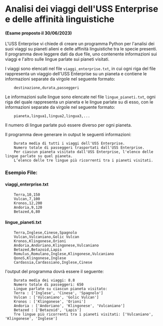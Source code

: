 # Analisi dei viaggi dell'USS Enterprise e delle affinità linguistiche

#### (Esame proposto il 30/06/2023)

L'USS Enterprise vi chiede di creare un programma Python per l'analisi dei suoi viaggi su pianeti alieni e delle
affinità linguistiche tra le specie presenti. Il programma deve leggere dati da due file, uno contenente informazioni
sui viaggi e l'altro sulle lingue parlate sui pianeti visitati.

I viaggi sono elencati nel file `viaggi_enterprise.txt`, in cui ogni riga del file rappresenta un viaggio dell'USS
Enterprise su un pianeta e contiene le informazioni separate da virgole nel seguente formato:

        destinazione,durata,passeggeri

Le informazioni sulle lingue sono elencate nel file `lingue_pianeti.txt`, ogni riga del quale rappresenta un pianeta e
le lingue parlate su di esso, con le informazioni separate da virgole nel seguente formato:

        pianeta,lingua1,lingua2,lingua3,...

Il numero di lingue parlate può essere diverso per ogni pianeta.

Il programma deve generare in output le seguenti informazioni:

        Durata media di tutti i viaggi dell'USS Enterprise.
        Numero totale di passeggeri trasportati dall'USS Enterprise.
        Per ciascun pianeta visitato dall'USS Enterprise, l'elenco delle lingue parlate su quel pianeta.
        L’elenco delle tre lingue più ricorrenti tra i pianeti visitati.

### Esempio File:

#### viaggi_enterprise.txt

        Terra,10,150
        Vulcan,7,100
        Kronos,12,200
        Andoria,9,120
        Betazed,6,80

#### lingue_pianeti.txt

        Terra,Inglese,Cinese,Spagnolo
        Vulcan,Vulcaniano,Golic Vulcan
        Kronos,Klingonese,Orioni
        Andoria,Andoriano,Klingonese,Vulcaniano
        Betazed,Betazoid,Lapis
        Romulus,Romulano,Inglese,Klingonese,Vulcaniano
        QonoS,Klingonese,Inglese
        Cardassia,Cardassiano,Inglese,Cinese

l'output del programma dovrà essere il seguente:

        Durata media dei viaggi: 8.8
        Numero totale di passeggeri: 650
        Lingue parlate su ciascun pianeta visitato:
        Terra : ['Inglese', 'Cinese', 'Spagnolo']
        Vulcan : ['Vulcaniano', 'Golic Vulcan']
        Kronos : ['Klingonese', 'Orioni']
        Andoria : ['Andoriano', 'Klingonese', 'Vulcaniano']
        Betazed : ['Betazoid', 'Lapis']
        Tre lingue più ricorrenti tra i pianeti visitati: ['Vulcaniano', 'Klingonese', 'Inglese']
